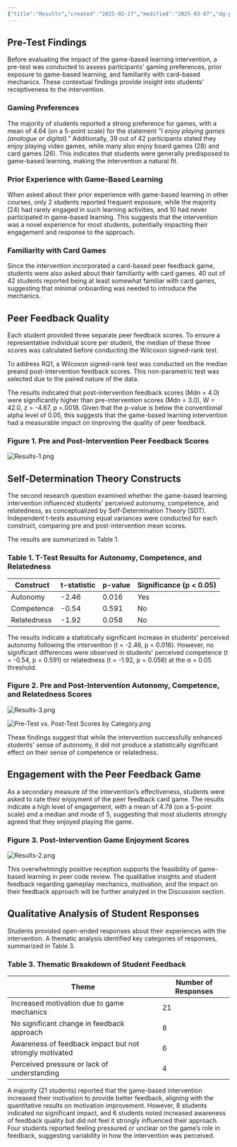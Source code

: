 ```yaml
---
{"title":"Results","created":"2025-02-17","modified":"2025-03-07","dg-publish":true,"permalink":"/50-works/research/results/","dgPassFrontmatter":true,"updated":"2025-03-07"}
---
```



## Pre-Test Findings

Before evaluating the impact of the game-based learning intervention, a pre-test was conducted to assess participants' gaming preferences, prior exposure to game-based learning, and familiarity with card-based mechanics. These contextual findings provide insight into students' receptiveness to the intervention.

### Gaming Preferences

The majority of students reported a strong preference for games, with a mean of 4.64 (on a 5-point scale) for the statement *"I enjoy playing games (analogue or digital)."* Additionally, 39 out of 42 participants stated they enjoy playing video games, while many also enjoy board games (28) and card games (26). This indicates that students were generally predisposed to game-based learning, making the intervention a natural fit.

### Prior Experience with Game-Based Learning

When asked about their prior experience with game-based learning in other courses, only 2 students reported frequent exposure, while the majority (24) had rarely engaged in such learning activities, and 10 had never participated in game-based learning. This suggests that the intervention was a novel experience for most students, potentially impacting their engagement and response to the approach.

### Familiarity with Card Games

Since the intervention incorporated a card-based peer feedback game, students were also asked about their familiarity with card games. 40 out of 42 students reported being at least somewhat familiar with card games, suggesting that minimal onboarding was needed to introduce the mechanics.

## Peer Feedback Quality

Each student provided three separate peer feedback scores. To ensure a representative individual score per student, the median of these three scores was calculated before conducting the Wilcoxon signed-rank test.

To address RQ1, a Wilcoxon signed-rank test was conducted on the median preand post-intervention feedback scores. This non-parametric test was selected due to the paired nature of the data.

The results indicated that post-intervention feedback scores (Mdn = 4.0) were significantly higher than pre-intervention scores (Mdn = 3.0), W = 42.0, z = -4.67, p =.0018. Given that the p-value is below the conventional alpha level of 0.05, this suggests that the game-based learning intervention had a measurable impact on improving the quality of peer feedback.

### Figure 1. Pre and Post-Intervention Peer Feedback Scores

![Results-1.png](/img/user/00%20System/Assets/Results-1.png)

## Self-Determination Theory Constructs

The second research question examined whether the game-based learning intervention influenced students' perceived autonomy, competence, and relatedness, as conceptualized by Self-Determination Theory (SDT). Independent t-tests assuming equal variances were conducted for each construct, comparing pre and post-intervention mean scores.

The results are summarized in Table 1.

### Table 1. T-Test Results for Autonomy, Competence, and Relatedness

| Construct   | t-statistic | p-value | Significance (p < 0.05) |
| ----------- | ----------- | ------- | ----------------------- |
| Autonomy    | -2.46       | 0.016   | Yes                     |
| Competence  | -0.54       | 0.591   | No                      |
| Relatedness | -1.92       | 0.058   | No                      |

The results indicate a statistically significant increase in students' perceived autonomy following the intervention (t = -2.46, p = 0.016). However, no significant differences were observed in students' perceived competence (t = -0.54, p = 0.591) or relatedness (t = -1.92, p = 0.058) at the α = 0.05 threshold.

### Figure 2. Pre and Post-Intervention Autonomy, Competence, and Relatedness Scores

![Results-3.png](/img/user/00%20System/Assets/Results-3.png)

![Pre-Test vs. Post-Test Scores by Category.png](/img/user/00%20System/Assets/Pre-Test%20vs.%20Post-Test%20Scores%20by%20Category.png)

These findings suggest that while the intervention successfully enhanced students' sense of autonomy, it did not produce a statistically significant effect on their sense of competence or relatedness.

## Engagement with the Peer Feedback Game

As a secondary measure of the intervention’s effectiveness, students were asked to rate their enjoyment of the peer feedback card game. The results indicate a high level of engagement, with a mean of 4.79 (on a 5-point scale) and a median and mode of 5, suggesting that most students strongly agreed that they enjoyed playing the game.

### Figure 3. Post-Intervention Game Enjoyment Scores

![Results-2.png](/img/user/00%20System/Assets/Results-2.png)

This overwhelmingly positive reception supports the feasibility of game-based learning in peer code review. The qualitative insights and student feedback regarding gameplay mechanics, motivation, and the impact on their feedback approach will be further analyzed in the Discussion section.

## Qualitative Analysis of Student Responses

Students provided open-ended responses about their experiences with the intervention. A thematic analysis identified key categories of responses, summarized in Table 3.

### Table 3. Thematic Breakdown of Student Feedback

| Theme | Number of Responses |
|------------------------------|----------------|
| Increased motivation due to game mechanics | 21 |
| No significant change in feedback approach | 8 |
| Awareness of feedback impact but not strongly motivated | 6 |
| Perceived pressure or lack of understanding | 4 |

A majority (21 students) reported that the game-based intervention increased their motivation to provide better feedback, aligning with the quantitative results on motivation improvement. However, 8 students indicated no significant impact, and 6 students noted increased awareness of feedback quality but did not feel it strongly influenced their approach. Four students reported feeling pressured or unclear on the game’s role in feedback, suggesting variability in how the intervention was perceived.
